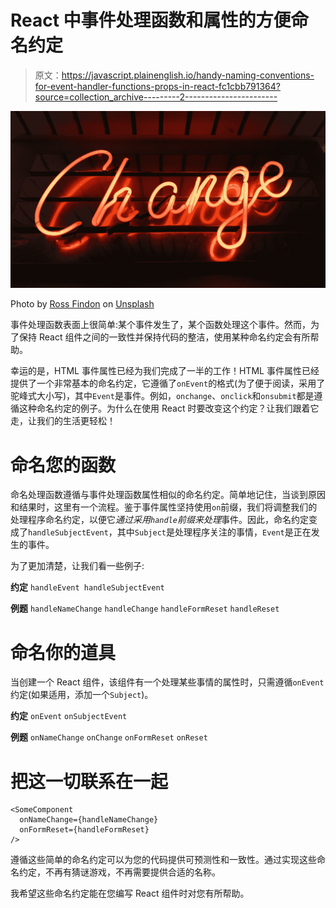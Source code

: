 # React 中事件处理函数和属性的方便命名约定

> 原文：<https://javascript.plainenglish.io/handy-naming-conventions-for-event-handler-functions-props-in-react-fc1cbb791364?source=collection_archive---------2----------------------->

![](img/fbaab745336f99cd64efe33c6018c750.png)

Photo by [Ross Findon](https://unsplash.com/@rossf?utm_source=medium&utm_medium=referral) on [Unsplash](https://unsplash.com?utm_source=medium&utm_medium=referral)

事件处理函数表面上很简单:某个事件发生了，某个函数处理这个事件。然而，为了保持 React 组件之间的一致性并保持代码的整洁，使用某种命名约定会有所帮助。

幸运的是，HTML 事件属性已经为我们完成了一半的工作！HTML 事件属性已经提供了一个非常基本的命名约定，它遵循了`onEvent`的格式(为了便于阅读，采用了驼峰式大小写)，其中`Event`是事件。例如，`onchange`、`onclick`和`onsubmit`都是遵循这种命名约定的例子。为什么在使用 React 时要改变这个约定？让我们跟着它走，让我们的生活更轻松！

# 命名您的函数

命名处理函数遵循与事件处理函数属性相似的命名约定。简单地记住，当谈到原因和结果时，这里有一个流程。鉴于事件属性坚持使用`on`前缀，我们将调整我们的处理程序命名约定，以便它*通过采用`handle`前缀来处理*事件。因此，命名约定变成了`handleSubjectEvent`，其中`Subject`是处理程序关注的事情，`Event`是正在发生的事件。

为了更加清楚，让我们看一些例子:

**约定** `handleEvent
handleSubjectEvent`

**例题** `handleNameChange`
`handleChange`
`handleFormReset`
`handleReset`

# 命名你的道具

当创建一个 React 组件，该组件有一个处理某些事情的属性时，只需遵循`onEvent`约定(如果适用，添加一个`Subject`)。

**约定** `onEvent`
`onSubjectEvent`

**例题** `onNameChange`
`onChange`
`onFormReset`
`onReset`

# 把这一切联系在一起

```
<SomeComponent
  onNameChange={handleNameChange}
  onFormReset={handleFormReset}
/>
```

遵循这些简单的命名约定可以为您的代码提供可预测性和一致性。通过实现这些命名约定，不再有猜谜游戏，不再需要提供合适的名称。

我希望这些命名约定能在您编写 React 组件时对您有所帮助。